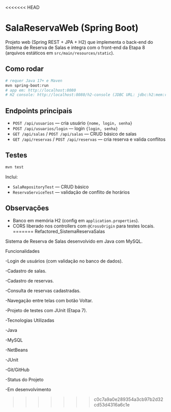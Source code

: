 <<<<<<< HEAD
# SalaReservaWeb (Spring Boot)

Projeto web (Spring REST + JPA + H2) que implementa o back-end do Sistema de Reserva de Salas e integra com o front-end da Etapa 8 (arquivos estáticos em `src/main/resources/static`).

## Como rodar
```bash
# requer Java 17+ e Maven
mvn spring-boot:run
# app em: http://localhost:8080
# H2 console: http://localhost:8080/h2-console (JDBC URL: jdbc:h2:mem:reservas)
```

## Endpoints principais
- `POST /api/usuarios` — cria usuário `{nome, login, senha}`
- `POST /api/usuarios/login` — login `{login, senha}`
- `GET /api/salas` / `POST /api/salas` — CRUD básico de salas
- `GET /api/reservas` / `POST /api/reservas` — cria reserva e valida conflitos

## Testes
```bash
mvn test
```
Inclui:
- `SalaRepositoryTest` — CRUD básico
- `ReservaServiceTest` — validação de conflito de horários

## Observações
- Banco em memória H2 (config em `application.properties`).
- CORS liberado nos controllers com `@CrossOrigin` para testes locais.
=======
Refactored_SistemaReservaSalas

 Sistema de Reserva de Salas desenvolvido em Java com MySQL.

Funcionalidades

-Login de usuários (com validação no banco de dados).

-Cadastro de salas.

-Cadastro de reservas.

-Consulta de reservas cadastradas.

-Navegação entre telas com botão Voltar.

-Projeto de testes com JUnit (Etapa 7).

-Tecnologias Utilizadas

-Java

-MySQL

-NetBeans

-JUnit

-Git/GitHub

-Status do Projeto

 -Em desenvolvimento
>>>>>>> c0c7a9a0e289354a3cb97b2d32cd53d4316a6c1e

